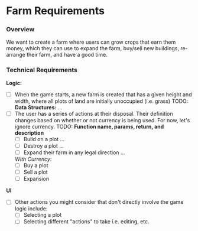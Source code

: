 # Farm Requirements

### Overview

We want to create a farm where users can grow crops that earn them money, which they can use to expand the farm, buy/sell new buildings, re-arrange their farm, and have a good time.

### Technical Requirements

**Logic:**
- [ ] When the game starts, a new farm is created that has a given height and width, where all plots of land are initially unoccupied (i.e. grass)
  TODO: **Data Structures:**
  ...
- [ ] The user has a series of actions at their disposal. Their definition changes based on whether or not currency is being used. For now, let's ignore currency.
  TODO: **Function name, params, return, and description**
  - [ ] Build on a plot
  ...
  - [ ] Destroy a plot
  ...
  - [ ] Expand their farm in any legal direction
  ...

  *With Currency*:
  - [ ] Buy a plot
  - [ ] Sell a plot
  - [ ] Expansion

**UI**
- [ ] Other actions you might consider that don't directly involve the game logic include:
  - [ ] Selecting a plot
  - [ ] Selecting different "actions" to take i.e. editing, etc.